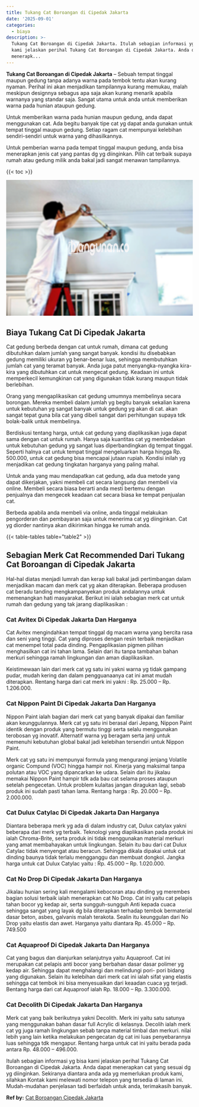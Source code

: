 ```yaml
---
title: Tukang Cat Boroangan di Cipedak Jakarta
date: '2025-09-01'
categories:
  - biaya
description: >-
  Tukang Cat Boroangan di Cipedak Jakarta. Itulah sebagian informasi yg bisa
  kami jelaskan perihal Tukang Cat Boroangan di Cipedak Jakarta. Anda dapat
  menerapk...
---
```


**Tukang Cat Boroangan di Cipedak Jakarta** – Sebuah tempat tinggal maupun gedung tanpa adanya warna pada tembok tentu akan kurang nyaman. Perihal ini akan menjadikan tampilannya kurang memukau, malah meskipun designnya sebagus apa saja akan kurang menarik apabila warnanya yang standar saja. Sangat utama untuk anda untuk memberikan warna pada hunian ataupun gedung.

Untuk memberikan warna pada hunian maupun gedung, anda dapat menggunakan cat. Ada begitu banyak tipe cat yg dapat anda gunakan untuk tempat tinggal maupun gedung. Setiap ragam cat mempunyai kelebihan sendiri-sendiri untuk warna yang dihasilkannya.

Untuk pemberian warna pada tempat tinggal maupun gedung, anda bisa menerapkan jenis cat yang pantas dg yg diinginkan. Pilih cat terbaik supaya rumah atau gedung milik anda bakal jadi sangat menawan tampilannya.

{{< toc >}}

![Tukang Cat Boroangan di Cipedak Jakarta](/images/jasa-cat-murah17.png)

## Biaya Tukang Cat Di Cipedak Jakarta

Cat gedung berbeda dengan cat untuk rumah, dimana cat gedung dibutuhkan dalam jumlah yang sangat banyak. kondisi itu disebabkan gedung memiliki ukuran yg benar-benar luas, sehingga membutuhkan jumlah cat yang teramat banyak. Anda juga patut menyangka-nyangka kira-kira yang dibutuhkan cat untuk mengecat gedung. Keadaan ini untuk memperkecil kemungkinan cat yang digunakan tidak kurang maupun tidak berlebihan.

Orang yang mengaplikasikan cat gedung umumnya membelinya secara borongan. Mereka membeli dalam jumlah yg begitu banyak sekalian karena untuk kebutuhan yg sangat banyak untuk gedung yg akan di cat. akan sangat tepat guna bila cat yang dibeli sangat dari perhitungan supaya tdk bolak-balik untuk membelinya.

Berdiskusi tentang harga, untuk cat gedung yang diaplikasikan juga dapat sama dengan cat untuk rumah. Hanya saja kuantitas cat yg membedakan untuk kebutuhan gedung yg sangat luas diperbandingkan dg tempat tinggal. Seperti halnya cat untuk tempat tinggal mengeluarkan harga hingga Rp. 500.000, untuk cat gedung bisa mencapai jutaan rupiah. Kondisi inilah yg menjadikan cat gedung tingkatan harganya yang paling mahal.

Untuk anda yang mau mendapatkan cat gedung, ada dua metode yang dapat dikerjakan, yakni membeli cat secara langsung dan membeli via online. Membeli secara biasa berarti anda mesti bertemu dengan penjualnya dan mengecek keadaan cat secara biasa ke tempat penjualan cat.

Berbeda apabila anda membeli via online, anda tinggal melakukan pengorderan dan pembayaran saja untuk menerima cat yg diinginkan. Cat yg diorder nantinya akan dikirimkan hingga ke rumah anda.

{{< table-tables table="table2" >}}

## Sebagian Merk Cat Recommended Dari Tukang Cat Boroangan di Cipedak Jakarta

Hal-hal diatas menjadi lumrah dan kerap kali bakal jadi pertimbangan dalam menjadikan macam dan merk cat yg akan diterapkan. Beberapa produsen cat beradu tanding mengkampanyekan produk andalannya untuk memenangkan hati masyarakat. Berikut ini ialah sebagian merk cat untuk rumah dan gedung yang tak jarang diaplikasikan :

### Cat Avitex Di Cipedak Jakarta Dan Harganya

Cat Avitex mengindahkan tempat tinggal dg macam warna yang bercita rasa dan seni yang tinggi. Cat yang diproses dengan resin terbaik menjadikan cat menempel total pada dinding. Pengaplikasian pigmen pilihan menghasilkan cat ini tahan lama. Selain dari itu tanpa tambahan bahan merkuri sehingga ramah lingkungan dan aman diaplikasikan.

Keistimewaan lain dari merk cat yg satu ini yakni warna yg tidak gampang pudar, mudah kering dan dalam pengguanaanya cat ini amat mudah diterapkan. Rentang harga dari cat merk ini yakni : Rp. 25.000 – Rp. 1.206.000.

### Cat Nippon Paint Di Cipedak Jakarta Dan Harganya

Nippon Paint ialah bagian dari merk cat yang banyak dipakai dan familiar akan keunggulannya. Merk cat yg satu ini berasal dari Jepang, Nippon Paint identik dengan produk yang bermutu tinggi serta selalu menggunakan terobosan yg inovatif. Alternatif warna yg beragam serta janji untuk memenuhi kebutuhan global bakal jadi kelebihan tersendiri untuk Nippon Paint.

Merk cat yg satu ini mempunyai formula yang mengurangi jenjang Volatile organic Compund (VOC) hingga hampir nol. Kinerja yang maksimal tanpa polutan atau VOC yang dipancarkan ke udara. Selain dari itu jikalau memakai Nippon Paint hampir tdk ada bau cat selama proses ataupun setelah pengecetan. Untuk problem kulaitas jangan diragukan lagi, sebab produk ini sudah pasti tahan lama. Rentang harga : Rp. 20.000 – Rp. 2.000.000.

### Cat Dulux Catylac Di Cipedak Jakarta Dan Harganya

Diantara beberapa merk yg ada di dalam industry cat, Dulux catylax yakni beberapa dari merk yg terbaik. Teknologi yang diaplikasikan pada produk ini ialah Chroma-Brite, serta produk ini tidak menggunakan material merkuri yang amat membahayakan untuk lingkungan. Selain itu bau dari cat Dulux Catylac tidak menyengat atau beracun. Sehingga dikala dipakai untuk cat dinding baunya tidak terlalu mengganggu dan membuat dongkol. Jangka harga untuk cat Dulux Catylac yaitu : Rp. 45.000 – Rp. 1.020.000.

### Cat No Drop Di Cipedak Jakarta Dan Harganya

Jikalau hunian sering kali mengalami kebocoran atau dinding yg merembes bagian solusi terbaik ialah menerapkan cat No Drop. Cat ini yaitu cat pelapis tahan bocor yg kedap air, serta sungguh-sungguh Anti kepada cuaca sehingga sangat yang layak dg bila diterapkan terhadap tembok bermaterial dasar beton, asbes, galvanis malah terakota. Sealin itu keunggulan dari No Drop yaitu elastis dan awet. Harganya yaitu diantara Rp. 45.000 – Rp. 749.500

### Cat Aquaproof Di Cipedak Jakarta Dan Harganya

Cat yang bagus dan dianjurkan selanjutnya yaitu Aquaproof. Cat ini merupakan cat pelapis anti bocor yang berbahan dasar dasar polimer yg kedap air. Sehingga dapat menghalangi dan melindungi pori- pori bidang yang digunakan. Selain itu kelebihan dari merk cat ini ialah sifat yang elastis sehingga cat tembok ini bisa menyesuaikan dari keaadan cuaca yg terjadi. Bentang harga dari cat Aquaproof ialah Rp. 18.000 – Rp. 3.300.000.

### Cat Decolith Di Cipedak Jakarta Dan Harganya

Merk cat yang baik berikutnya yakni Decolith. Merk ini yaitu satu satunya yang menggunakan bahan dasar full Acrylic di kelasnya. Decolih ialah merk cat yg juga ramah lingkungan sebab tanpa material timbal dan merkuri. nilai lebih yang lain ketika melakukan pengecatan dg cat ini luas penyebarannya luas sehingga tdk mengapur. Rentang harga untuk cat ini yaitu berada pada antara Rp. 48.000 – 496.000.

Itulah sebagian informasi yg bisa kami jelaskan perihal Tukang Cat Boroangan di Cipedak Jakarta. Anda dapat menerapkan cat yang sesuai dg yg diinginkan. Sekiranya diantara anda ada yg memerlukan produk kami, silahkan Kontak kami melewati nomor telepon yang tersedia di laman ini. Mudah-mudahan penjelasan tadi berfaidah untuk anda, terimakasih banyak.

**Ref by:** [Cat Boroangan Cipedak Jakarta](https://id.wikipedia.org/wiki/Cat)
